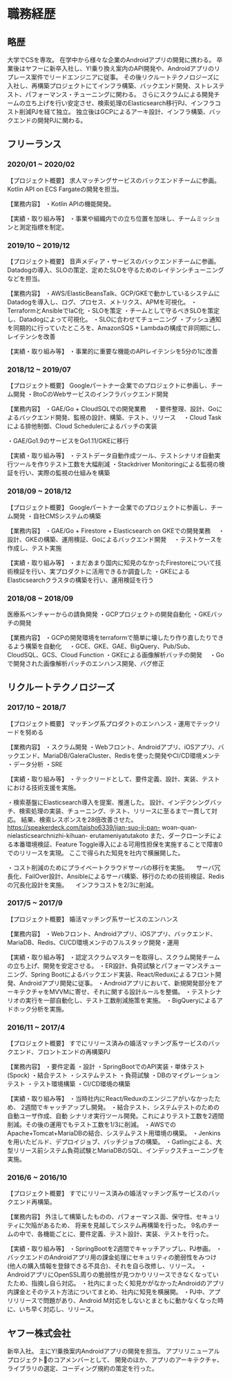 # 職務経歴

## 略歴
大学でCSを専攻。
在学中から様々な企業のAndroidアプリの開発に携わる。
卒業後はヤフーに新卒入社し、Y!乗り換え案内のAPI開発や、Androidアプリのリプレース案件でリードエンジニアに従事。
その後リクルートテクノロジーズに入社し、再構築プロジェクトにてインフラ構築、バックエンド開発、ストレステスト、パフォーマンス・チューニングに関わる。
さらにスクラムによる開発チームの立ち上げを行い安定させ、検索処理のElasticsearch移行PJ、インフラコスト削減PJを経て独立。
独立後はGCPによるアーキ設計、インフラ構築、バックエンドの開発PJに関わる。

## フリーランス

### 2020/01 ~ 2020/02
【プロジェクト概要】
求人マッチングサービスのバックエンドチームに参画。
Kotlin API on ECS Fargateの開発を担当。

【業務内容】
・Kotlin APIの機能開発。

【実績・取り組み等】
・事業や組織内での立ち位置を加味し、チームミッションと測定指標を制定。

### 2019/10 ~ 2019/12
【プロジェクト概要】
音声メディア・サービスのバックエンドチームに参画。
Datadogの導入、SLOの策定、定めたSLOを守るためのレイテンシチューニングなどを担当。

【業務内容】
・AWS/ElasticBeansTalk、GCP/GKEで動かしているシステムにDatadogを導入し、ログ、プロセス、メトリクス、APMを可視化。
    ・TerraformとAnsibleでIaC化
・SLOを策定
    ・チームとして守るべきSLOを策定し、Datadogによって可視化。
・SLOに合わせてチューニング
    ・プッシュ通知を同期的に行っていたところを、AmazonSQS + Lambdaの構成で非同期にし、レイテンシを改善

【実績・取り組み等】
・事業的に重要な機能のAPIレイテンシを5分の1に改善

### 2018/12 ~ 2019/07
【プロジェクト概要】
Googleパートナー企業でのプロジェクトに参画し、チーム開発
・BtoCのWebサービスのインフラバックエンド開発

【業務内容】
・GAE/Go + CloudSQLでの開発業務
　・要件整理、設計、Goによるバックエンド開発、監視の設計、構築、テスト、リリース
　・Cloud Taskによる排他制御、Cloud Schedulerによるバッチの実装

・GAE/Go1.9のサービスをGo1.11/GKEに移行

【実績・取り組み等】
・テストデータ自動作成ツール、テストシナリオ自動実行ツールを作りテスト工数を大幅削減
・Stackdriver Monitoringによる監視の検証を行い、実際の監視の仕組みを構築

### 2018/09 ~ 2018/12
【プロジェクト概要】
Googleパートナー企業でのプロジェクトに参画し、チーム開発
・自社CMSシステムの構築

【業務内容】
・GAE/Go + Firestore + Elasticsearch on GKEでの開発業務
　・設計、GKEの構築、運用検証、Goによるバックエンド開発
　・テストケースを作成し、テスト実施

【実績・取り組み等】
・まだあまり国内に知見のなかったFirestoreについて技術検証を行い、実プロダクトに活用できるか調査した
・GKEによるElasticsearchクラスタの構築を行い、運用検証を行う

### 2018/08 ~ 2018/09
医療系ベンチャーからの請負開発
・GCPプロジェクトの開発自動化
・GKEバッチの開発

【業務内容】
・GCPの開発環境をterraformで簡単に壊したり作り直したりできるよう構築を自動化
　・GCE、GKE、GAE、BigQuery、Pub/Sub、CloudSQL、GCS、Cloud Function
・GKEによる画像解析バッチの開発
　・Goで開発された画像解析バッチのエンハンス開発、バグ修正

## リクルートテクノロジーズ

### 2017/10 ~ 2018/7
【プロジェクト概要】
マッチング系プロダクトのエンハンス・運用でテックリードを努める

【業務内容】
・スクラム開発
・Webフロント、Androidアプリ、iOSアプリ、バックエンド、MariaDB/GaleraCluster、Redisを使った開発やCI/CD環境メンテ
・データ分析
・SRE

【実績・取り組み等】
・テックリードとして、要件定義、設計、実装、テストにおける技術支援を実施。

・検索基盤にElasticsearch導入を提案、推進した。
  設計、インデクシングバッチ、検索処理の実装、チューニング、テスト、リリースに至るまで一貫して対応。
  結果、検索レスポンスを28倍改善させた。
  https://speakerdeck.com/taisho6339/jian-suo-ji-pan- woan-quan-nielasticsearchnizhi-kihuan- erutameniyatutakoto
  また、ダークローンチによる本番環境検証、Feature Toggle導入による可用性担保を実施することで障害0でのリリースを実現。
  ここで得られた知見を社内で横展開した。

・コスト削減のためにプライベートクラウドサーバの移行を実施。
　サーバ冗長化、FailOver設計、Ansibleによるサーバ構築、移行のための技術検証、Redisの冗長化設計を実施。
　インフラコストを2/3に削減。

### 2017/5 ~ 2017/9
【プロジェクト概要】
婚活マッチング系サービスのエンハンス

【業務内容】
・Webフロント、Androidアプリ、iOSアプリ、バックエンド、MariaDB、Redis、CI/CD環境メンテのフルスタック開発・運用

【実績・取り組み等】
・認定スクラムマスターを取得し、スクラム開発チームの立ち上げ、開発を安定させる。
・ER設計、負荷試験とパフォーマンスチューニング、Spring Bootによるバックエンド実装、React/Reduxによるフロント開発、Androidアプリ開発に従事。
・Androidアプリにおいて、新規開発部分をアーキテクチャをMVVMに寄せ、それに関する設計ルールを整備。
・テストシナリオの実行を一部自動化し、テスト工数削減施策を実施。
・BigQueryによるアドホック分析を実施。

### 2016/11 ~ 2017/4
【プロジェクト概要】
すでにリリース済みの婚活マッチング系サービスのバックエンド、フロントエンドの再構築PJ

【業務内容】
・要件定義
・設計
・SpringBootでのAPI実装・単体テスト(Spock)
・結合テスト
・システムテスト
・負荷試験
・DBのマイグレーションテスト
・テスト環境構築
・CI/CD環境の構築

【実績・取り組み等】
・当時社内にReact/Reduxのエンジニアがいなかったため、 2週間でキャッチアップし開発。
・結合テスト、システムテストのための自動ユーザ作成、自動 シナリオ実行ツール開発。これによりテスト工数を2週間削減。その後の運用でもテスト工数を1/3に削減。
・AWSでのApache+Tomcat+MariaDBの結合、システムテスト用環境の構築。
・Jenkinsを用いたビルド、デプロイジョブ、バッチジョブの構築。
・Gatlingによる、大型リリース前システム負荷試験とMariaDBのSQL、インデックスチューニングを実施。

### 2016/6 ~ 2016/10
【プロジェクト概要】
すでにリリース済みの婚活マッチング系サービスのバックエンド再構築。

【業務内容】 
外注して構築したものの、パフォーマンス面、保守性、セキュリティに欠陥があるため、
将来を見越してシステム再構築を行った。
9名のチームの中で、各機能ごとに、要件定義、テスト設計、実装、テストを行った。

【実績・取り組み等】 
・SpringBootを2週間でキャッチアップし、PJ参画。
・バックエンドのAndroidアプリ用の課金処理にセキュリティの脆弱性をみつけ(他人の購入情報を登録できる不具合)、それを自ら改修し、リリース。
・AndroidアプリにOpenSSL周りの脆弱性が見つかりリリースできなくなっていたため、指摘し自ら対応。
・社内にまったく知見かがなかったAndroidのアプリ内課金とそのテスト方法についてまとめ、社内に知見を横展開。
・PJ中、アプリリリースで問題があり、Android M対応をしないとまともに動かなくなった時に、いち早く対応し、リリース。

## ヤフー株式会社
新卒入社。
主にY!乗換案内Androidアプリの開発を担当。
アプリリニューアルプロジェクトのコアメンバーとして、
開発のほか、アプリのアーキテクチャ、ライブラリの選定、コーディング規約の策定を行った。